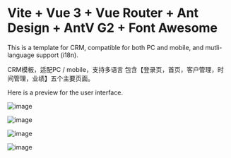 # Vite + Vue 3 + Vue Router + Ant Design + AntV G2 + Font Awesome

This is a template for CRM, compatible for both PC and mobile, and mutli-language support (i18n).

CRM模板，适配PC / mobile，支持多语言
包含【登录页，首页，客户管理，时间管理，业绩】五个主要页面。

Here is a preview for the user interface.

![image](https://img.alicdn.com/imgextra/i4/O1CN01erQiBj255bM8ajUnG_!!6000000007475-2-tps-1422-659.png)

![image](https://img.alicdn.com/imgextra/i3/O1CN01pixh3O1RvjoFHDOcL_!!6000000002174-2-tps-1218-712.png)

![image](https://user-images.githubusercontent.com/67962064/187924807-374cd6f4-137f-4b29-bfc4-8ae49403af14.png)

![image](https://user-images.githubusercontent.com/67962064/173517842-837aba9c-f15b-4a2f-9b8b-f314d45bf049.png)
 
